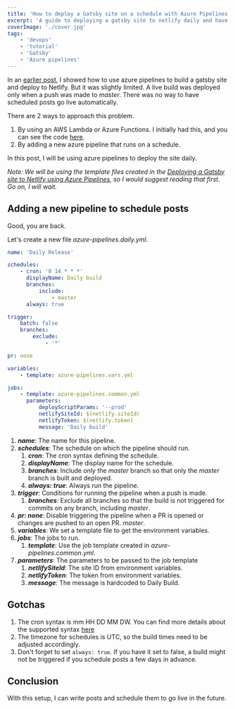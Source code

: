 ```yaml
---
title: 'How to deploy a Gatsby site on a schedule with Azure Pipelines'
excerpt: 'A guide to deploying a gatsby site to netlify daily and have scheduled posts automatically go live by triggering Azure pipelines on a schedule'
coverImage: './cover.jpg'
tags:
    - 'devops'
    - 'tutorial'
    - 'Gatsby'
    - 'Azure pipelines'
---
```


In an [earlier post](./deploy-gatsby-site-netlify-azure-pipelines), I showed how to use azure pipelines to build a gatsby site and deploy to Netlify. But it was slightly limited. A live build was deployed only when a push was made to _master_. There was no way to have scheduled posts go live automatically.

There are 2 ways to approach this problem.

1. By using an AWS Lambda or Azure Functions. I initially had this, and you can see the code [here](https://github.com/AnkurSheel/BlogFunctions).
1. By adding a new azure pipeline that runs on a schedule.

In this post, I will be using azure pipelines to deploy the site daily.

_Note: We will be using the template files created in the [Deploying a Gatsby site to Netlify using Azure Pipelines](./deploy-gatsby-site-netlify-azure-pipelines), so I would suggest reading that first. Go on, I will wait._

## Adding a new pipeline to schedule posts

Good, you are back.

Let's create a new file _azure-pipelines.daily.yml_.

```yaml
name: 'Daily Release'

schedules:
    - cron: '0 14 * * *'
      displayName: Daily build
      branches:
          include:
              - master
      always: true

trigger:
    batch: false
    branches:
        exclude:
            - '*'

pr: none

variables:
    - template: azure-pipelines.vars.yml

jobs:
    - template: azure-pipelines.common.yml
      parameters:
          deployScriptParams: '--prod'
          netlifySiteId: $(netlify.siteId)
          netlifyToken: $(netlify.token)
          message: 'Daily build'
```

1. **_name_**: The name for this pipeline.
1. **_schedules_**: The schedule on which the pipeline should run.
    1. **_cron_**: The cron syntax defining the schedule.
    1. **_displayName_**: The display name for the schedule.
    1. **_branches_**: Include only the _master_ branch so that only the _master_ branch is built and deployed.
    1. **_always: true_**: Always run the pipeline.
1. **_trigger_**: Conditions for running the pipeline when a push is made.
    1. **_branches_**: Exclude all branches so that the build is not triggered for commits on any branch, including _master_.
1. **_pr: none_**: Disable triggering the pipeline when a PR is opened or changes are pushed to an open PR. _master_.
1. **_variables_**: We set a template file to get the environment variables.
1. **_jobs_**: The jobs to run.
    1. **_template_**: Use the job template created in _azure-pipelines.common.yml_.
1. **_parameters_**: The parameters to be passed to the job template
    1. **_netlifySiteId_**: The site ID from environment variables.
    1. **_netlifyToken_**: The token from environment variables.
    1. **_message_**: The message is hardcoded to Daily Build.

## Gotchas

1. The cron syntax is mm HH DD MM DW. You can find more details about the supported syntax [here](https://docs.microsoft.com/en-us/azure/devops/pipelines/build/triggers?view=azure-devops&tabs=yaml#supported-cron-syntax)
1. The timezone for schedules is UTC, so the build times need to be adjusted accordingly.
1. Don't forget to set `always: true`. If you have it set to false, a build might not be triggered if you schedule posts a few days in advance.

## Conclusion

With this setup, I can write posts and schedule them to go live in the future.
